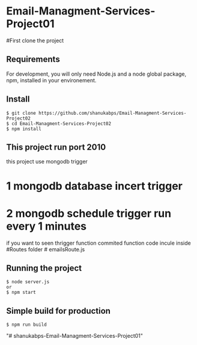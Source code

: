 # Email-Managment-Services-Project01

#First clone the project


## Requirements

For development, you will only need Node.js and a node global package, npm, installed in your environement.



## Install

    $ git clone https://github.com/shanukabps/Email-Managment-Services-Project02
    $ cd Email-Managment-Services-Project02
    $ npm install


## This project run    port 2010
this project use mongodb trigger 
# 1 mongodb database incert trigger
# 2 mongodb schedule trigger run every 1 minutes

if you want to seen thrigger function commited function code incule inside #Routes folder # emailsRoute.js 

## Running the project

    $ node server.js 
    or
    $ npm start

## Simple build for production

    $ npm run build
"# shanukabps-Email-Managment-Services-Project01" 
